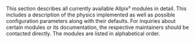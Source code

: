 This section describes all currently available Allpix² modules in
detail. This includes a description of the physics implemented as well
as possible configuration parameters along with their defaults. For
inquiries about certain modules or its documentation, the respective
maintainers should be contacted directly. The modules are listed in
alphabetical order.

